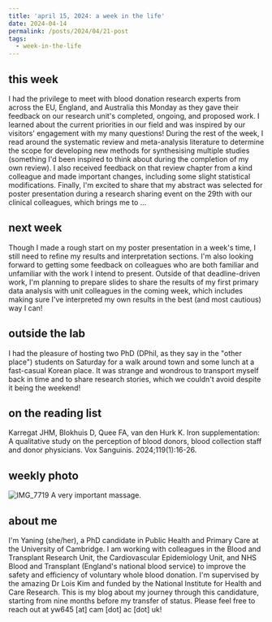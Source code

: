 ```yaml
---
title: 'april 15, 2024: a week in the life'
date: 2024-04-14
permalink: /posts/2024/04/21-post
tags:
  - week-in-the-life
---
```


this week
------
I had the privilege to meet with blood donation research experts from across the EU, England, and Australia this Monday as they gave their feedback on our research unit's completed, ongoing, and proposed work. I learned about the current priorities in our field and was inspired by our visitors' engagement with my many questions! During the rest of the week, I read around the systematic review and meta-analysis literature to determine the scope for developing new methods for synthesising multiple studies (something I'd been inspired to think about during the completion of my own review). I also received feedback on that review chapter from a kind colleague and made important changes, including some slight statistical modifications. Finally, I'm excited to share that my abstract was selected for poster presentation during a research sharing event on the 29th with our clinical colleagues, which brings me to ... 

next week
------
Though I made a rough start on my poster presentation in a week's time, I still need to refine my results and interpretation sections. I'm also looking forward to getting some feedback on colleagues who are both familiar and unfamiliar with the work I intend to present. Outside of that deadline-driven work, I'm planning to prepare slides to share the results of my first primary data analysis with unit colleagues in the coming week, which includes making sure I've interpreted my own results in the best (and most cautious) way I can!

outside the lab
------
I had the pleasure of hosting two PhD (DPhil, as they say in the "other place") students on Saturday for a walk around town and some lunch at a fast-casual Korean place. It was strange and wondrous to transport myself back in time and to share research stories, which we couldn't avoid despite it being the weekend! 

on the reading list
------
Karregat JHM, Blokhuis D, Quee FA, van den Hurk K. Iron supplementation: A qualitative study on the perception of blood donors, blood collection staff and donor physicians. Vox Sanguinis. 2024;119(1):16-26.

weekly photo
------
![IMG_7719](https://github.com/yaning-wu/yaning-wu.github.io/assets/145920710/dfe99263-2ee8-4500-9b55-069ce056f153)
A very important massage.

about me
------
I'm Yaning (she/her), a PhD candidate in Public Health and Primary Care at the University of Cambridge. I am working with colleagues in the Blood and Transplant Research Unit, the Cardiovascular Epidemiology Unit, and NHS Blood and Transplant (England's national blood service) to improve the safety and efficiency of voluntary whole blood donation. I'm supervised by the amazing Dr Lois Kim and funded by the National Institute for Health and Care Research. This is my blog about my journey through this candidature, starting from nine months before my transfer of status. Please feel free to reach out at yw645 [at] cam [dot] ac [dot] uk!

